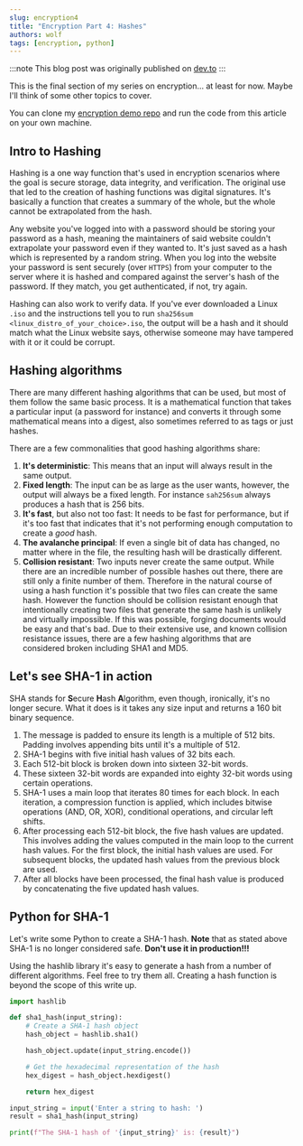 ```yaml
---
slug: encryption4
title: "Encryption Part 4: Hashes"
authors: wolf
tags: [encryption, python]
---
```



:::note
This blog post was originally published on [dev.to](https://dev.to/wolfmath/series/22067)
:::


This is the final section of my series on encryption... at least for now. Maybe I'll think of some other topics to cover.

You can clone my [encryption demo repo](https://github.com/wolf-math/encryption-demo) and run the code from this article on your own machine.


## Intro to Hashing

Hashing is a one way function that's used in encryption scenarios where the goal is secure storage, data integrity, and verification. The original use that led to the creation of hashing functions was digital signatures. It's basically a function that creates a summary of the whole, but the whole cannot be extrapolated from the hash. 

<!-- truncate -->

Any website you've logged into with a password should be storing your password as a hash, meaning the maintainers of said website couldn't extrapolate your password even if they wanted to. It's just saved as a hash which is represented by a random string. When you log into the website your password is sent securely (over `HTTPS`) from your computer to the server where it is hashed and compared against the server's hash of the password. If they match, you get authenticated, if not, try again.

Hashing can also work to verify data. If you've ever downloaded a Linux `.iso` and the instructions tell you to run `sha256sum <linux_distro_of_your_choice>.iso`, the output will be a hash and it should match what the Linux website says, otherwise someone may have tampered with it or it could be corrupt. 

## Hashing algorithms

There are many different hashing algorithms that can be used, but most of them follow the same basic process. It is a mathematical function that takes a particular input (a password for instance) and converts it through some mathematical means into a digest, also sometimes referred to as tags or just hashes. 

There are a few commonalities that good hashing algorithms share:

1. **It's deterministic**: This means that an input will always result in the same output.
2. **Fixed length**: The input can be as large as the user wants, however, the output will always be a fixed length. For instance `sah256sum` always produces a hash that is 256 bits. 
3. **It's fast**, but also not too fast: It needs to be fast for performance, but if it's too fast that indicates that it's not performing enough computation to create a _good_ hash.
4. **The avalanche principal**: If even a single bit of data has changed, no matter where in the file, the resulting hash will be drastically different.
5. **Collision resistant**: Two inputs never create the same output. While there are an incredible number of possible hashes out there, there are still only a finite number of them. Therefore in the natural course of using a hash function it's possible that two files can create the same hash. However the function should be collision resistant enough that intentionally creating two files that generate the same hash is unlikely and virtually impossible. If this was possible, forging documents would be easy and that's bad. Due to their extensive use, and known collision resistance issues, there are a few hashing algorithms that are considered broken including SHA1 and MD5.

## Let's see SHA-1 in action

SHA stands for **S**ecure **H**ash **A**lgorithm, even though, ironically, it's no longer secure. What it does is it takes any size input and returns a 160 bit binary sequence. 

1. The message is padded to ensure its length is a multiple of 512 bits. Padding involves appending bits until it's a multiple of 512.
2. SHA-1 begins with five initial hash values of 32 bits each.
3. Each 512-bit block is broken down into sixteen 32-bit words.
4. These sixteen 32-bit words are expanded into eighty 32-bit words using certain operations.
5. SHA-1 uses a main loop that iterates 80 times for each block. In each iteration, a compression function is applied, which includes bitwise operations (AND, OR, XOR), conditional operations, and circular left shifts.
6. After processing each 512-bit block, the five hash values are updated. This involves adding the values computed in the main loop to the current hash values. For the first block, the initial hash values are used. For subsequent blocks, the updated hash values from the previous block are used.
7. After all blocks have been processed, the final hash value is produced by concatenating the five updated hash values.

## Python for SHA-1

Let's write some Python to create a SHA-1 hash. **Note** that as stated above SHA-1 is no longer considered safe. **Don't use it in production!!!** 

Using the hashlib library it's easy to generate a hash from a number of different algorithms. Feel free to try them all. Creating a hash function is beyond the scope of this write up.


```python
import hashlib

def sha1_hash(input_string):
    # Create a SHA-1 hash object
    hash_object = hashlib.sha1()

    hash_object.update(input_string.encode())

    # Get the hexadecimal representation of the hash
    hex_digest = hash_object.hexdigest()

    return hex_digest

```


```python
input_string = input('Enter a string to hash: ')
result = sha1_hash(input_string)

print(f"The SHA-1 hash of '{input_string}' is: {result}")

```